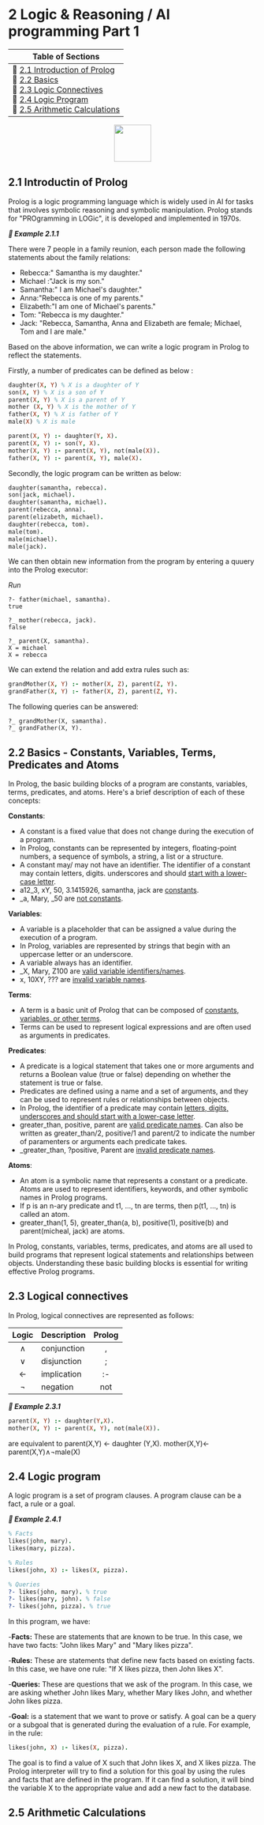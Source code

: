 # 2 Logic & Reasoning / AI programming Part 1

|Table of Sections|
|--|
|:herb:  [2.1 Introduction of Prolog](https://github.com/bosoninfo/Resource_AI-Prolog-Essential/blob/main/Chapter02/README.md#21-)<br>:herb:  [2.2 Basics]()<br>:herb:  [2.3 Logic Connectives]()<br>:herb:  [2.4 Logic Program]()<br>:herb:  [2.5 Arithmetic Calculations]()|

<p align="center"><img height="75" src="https://user-images.githubusercontent.com/19381768/227871683-af08b378-b283-470e-8b78-bc05937d585b.png"/></p>

## 2.1 Introductin of Prolog

Prolog is a logic programming language which is widely used in AI for tasks that involves symbolic reasoning and symbolic manipulation. Prolog stands for "PROgramming in LOGic", it is developed and implemented in 1970s.

***:blue_book: Example 2.1.1***

There were 7 people in a family reunion, each person made the following statements about the family relations:
- Rebecca:" Samantha is my daughter."
- Michael :"Jack is my son."
- Samantha:" I am Michael's daughter."
- Anna:"Rebecca is one of my parents."
- Elizabeth:"I am one of Michael's parents."
- Tom: "Rebecca is my daughter."
- Jack: "Rebecca, Samantha, Anna and Elizabeth are female; Michael, Tom and I are male."

Based on the above information, we can write a logic program in Prolog to reflect the statements.

Firstly, a number of predicates can be defined as below :
```prolog
daughter(X, Y) % X is a daughter of Y
son(X, Y) % X is a son of Y
parent(X, Y) % X is a parent of Y
mother (X, Y) % X is the mother of Y
father(X, Y) % X is father of Y
male(X) % X is male

parent(X, Y) :- daughter(Y, X).
parent(X, Y) :- son(Y, X).
mother(X, Y) :- parent(X, Y), not(male(X)).
father(X, Y) :- parent(X, Y), male(X).
```
Secondly, the logic program can be written as below:
```prolog
daughter(samantha, rebecca).
son(jack, michael).
daughter(samantha, michael).
parent(rebecca, anna).
parent(elizabeth, michael).
daughter(rebecca, tom).
male(tom).
male(michael).
male(jack).
```
We can then obtain new information from the program by entering a quuery into the Prolog executor:

*Run*
```
?- father(michael, samantha).
true

?_ mother(rebecca, jack).
false

?_ parent(X, samantha).
X = michael
X = rebecca
```
We can extend the relation and add extra rules such as:
```prolog
grandMother(X, Y) :- mother(X, Z), parent(Z, Y).
grandFather(X, Y) :- father(X, Z), parent(Z, Y).
```
The following queries can be answered:

```
?_ grandMother(X, samantha).
?_ grandFather(X, Y).
```

## 2.2 Basics - Constants, Variables, Terms, Predicates and Atoms

In Prolog, the basic building blocks of a program are constants, variables, terms, predicates, and atoms. Here's a brief description of each of these concepts:

**Constants**: 
- A constant is a fixed value that does not change during the execution of a program. 
- In Prolog, constants can be represented by integers, floating-point numbers, a sequence of symbols, a string, a list or a structure.
- A constant may/ may not have an identifier. The identifier of a constant may contain letters, digits. underscores and should <ins>start with a lower-case letter</ins>.
- a12_3, xY, 50, 3.1415926, samantha, jack are <ins>constants</ins>.
- _a, Mary, _50 are <ins>not constants</ins>.

**Variables**: 
- A variable is a placeholder that can be assigned a value during the execution of a program. 
- In Prolog, variables are represented by strings that begin with an uppercase letter or an underscore.
- A variable always has an identifier.
- _X, Mary, Z100 are <ins>valid variable identifiers/names</ins>.
- x, 10XY, ??? are <ins>invalid variable names</ins>.

**Terms**: 
- A term is a basic unit of Prolog that can be composed of <ins>constants, variables, or other terms</ins>. 
- Terms can be used to represent logical expressions and are often used as arguments in predicates.

**Predicates**: 
- A predicate is a logical statement that takes one or more arguments and returns a Boolean value (true or false) depending on whether the statement is true or false. 
- Predicates are defined using a name and a set of arguments, and they can be used to represent rules or relationships between objects.
- In Prolog, the identifier of a predicate may contain <ins>letters, digits, underscores and should start with a lower-case letter</ins>.
- greater_than, positive, parent are <ins>valid predicate names</ins>. Can also be written as greater_than/2, positive/1 and parent/2 to indicate the number of paramenters or arguments each predicate takes.
- _greater_than, ?positive, Parent are <ins>invalid predicate names</ins>.

**Atoms**: 
- An atom is a symbolic name that represents a constant or a predicate. Atoms are used to represent identifiers, keywords, and other symbolic names in Prolog programs.
- If p is an n-ary predicate and t1, ..., tn are terms, then p(t1, ..., tn) is called an atom.
- greater_than(1, 5), greater_than(a, b), positive(1), positive(b) and parent(micheal, jack) are atoms. 

In Prolog, constants, variables, terms, predicates, and atoms are all used to build programs that represent logical statements and relationships between objects. Understanding these basic building blocks is essential for writing effective Prolog programs.

## 2.3 Logical connectives

In Prolog, logical connectives are represented as follows:

| Logic|Description |Prolog |
|:---:  | --- |  :---: |
|  ∧  | conjunction |   ,   |
|  ∨  | disjunction |   ;   |
|  ←  | implication |   :-  |
|  ¬  | negation    |   not |

***:blue_book: Example 2.3.1***

```prolog
parent(X, Y) :- daughter(Y,X).
mother(X, Y) :- parent(X, Y), not(male(X)).
```
are equivalent to 
parent(X,Y) ← daughter (Y,X).
mother(X,Y)← parent(X,Y)∧¬male(X)

## 2.4 Logic program

A logic program is a set of program clauses. A program clause can be a fact, a rule or a goal.

***:blue_book: Example 2.4.1***

```prolog
% Facts
likes(john, mary).
likes(mary, pizza).

% Rules
likes(john, X) :- likes(X, pizza).

% Queries
?- likes(john, mary). % true
?- likes(mary, john). % false
?- likes(john, pizza). % true
```

In this program, we have:

-**Facts:** These are statements that are known to be true. In this case, we have two facts: "John likes Mary" and "Mary likes pizza".

-**Rules:** These are statements that define new facts based on existing facts. In this case, we have one rule: "If X likes pizza, then John likes X".

-**Queries:** These are questions that we ask of the program. In this case, we are asking whether John likes Mary, whether Mary likes John, and whether John likes pizza.

-**Goal:** is a statement that we want to prove or satisfy. A goal can be a query or a subgoal that is generated during the evaluation of a rule. For example, in the rule:

```prolog
likes(john, X) :- likes(X, pizza).
```
The goal is to find a value of X such that John likes X, and X likes pizza. The Prolog interpreter will try to find a solution for this goal by using the rules and facts that are defined in the program. If it can find a solution, it will bind the variable X to the appropriate value and add a new fact to the database.


## 2.5 Arithmetic Calculations
